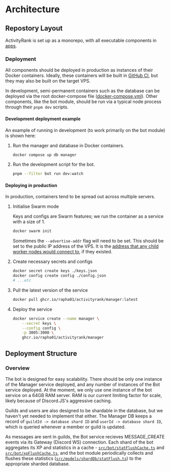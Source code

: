 # Architecture
<!-- TODO: improve this documentation -->

## Repostory Layout

ActivityRank is set up as a monorepo, with all executable components in [apps](apps).

### Deployment

All components should be deployed in production as instances of their Docker containers. <!-- TODO: better CI setup -->
Ideally, these containers will be built in [GitHub CI](.github/workflows/ci.yml),
but they may also be built on the target VPS.

In development, semi-permanent containers such as the database can be deployed
via the root docker-compose file ([docker-compose.yml](docker-compose.yml)).
Other components, like the bot module, should be run via a typical node process
through their `pnpm dev` scripts.

#### Development deployment example

An example of running in development (to work primarily on the bot module)
is shown here:

1. Run the manager and database in Docker containers.

    ```sh
    docker compose up db manager
    ```

2. Run the development script for the bot.

    ```sh
    pnpm --filter bot run dev:watch
    ```

#### Deploying in production

In production, containers tend to be spread out across multiple servers.

1. Initialise Swarm mode

    Keys and configs are Swarm features; we run the container as a service with a
    size of 1.

    ```sh
    docker swarm init
    ```

    Sometimes the `--advertise-addr` flag will need to be set. This should be set to
    the public IP address of the VPS. It is the
    [address that any child worker nodes would connect to](https://docs.docker.com/engine/swarm/swarm-tutorial/create-swarm/),
    if they existed.

2. Create necessary secrets and configs

    ```sh
    docker secret create keys ./keys.json
    docker config create config ./config.json
    # ...etc
    ```

3. Pull the latest version of the service

    ```sh
    docker pull ghcr.io/rapha01/activityrank/manager:latest
    ```

4. Deploy the service

    ```sh
    docker service create --name manager \
        --secret keys \
        --config config \
        -p 3005:3000 \
        ghcr.io/rapha01/activityrank/manager 
    ```

## Deployment Structure

### Overview

The bot is designed for easy scalability. There should be only one instance of
the Manager service deployed, and any number of instances of the Bot service
deployed. At the moment, we only use one instance of the bot service on a 64GB
RAM server. RAM is our current limiting factor for scale, likely because of
Discord.JS's aggressive caching.

Guilds and users are also designed to be shardable in the database, but we
haven't yet needed to implement that either. The Manager DB keeps a record of
`guildId -> database shard ID` and `userId -> database shard ID`, which is
queried whenever a member or guild is updated.

As messages are sent in guilds, the Bot service recieves MESSAGE_CREATE events
via its Gateway (Discord WS) connection. Each shard of the bot aggregates its XP
and statistics in a cache -
[`src/bot/statFlushCache.ts`](apps/bot/src/bot/statFlushCache.ts) and
[`src/bot/xpFlushCache.ts`](apps/bot/src/bot/xpFlushCache.ts), and the bot
module periodically collects and flushes these statistics
([`src/models/shardDb/statFlush.ts`](apps/bot/src/models/shardDb/statFlush.ts))
to the appropriate sharded database.
